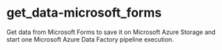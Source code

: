 # get_data-microsoft_forms
 Get data from Microsoft Forms to save it on Microsoft Azure Storage and start one Microsoft Azure Data Factory pipeline execution. 
